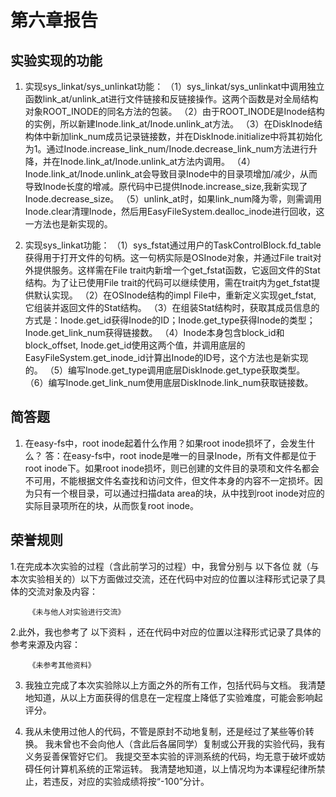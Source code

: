 # 第六章报告

## 实验实现的功能

1. 实现sys_linkat/sys_unlinkat功能：
    （1）sys_linkat/sys_unlinkat中调用独立函数link_at/unlink_at进行文件链接和反链接操作。这两个函数是对全局结构对象ROOT_INODE的同名方法的包装。
    （2）由于ROOT_INODE是Inode结构的实例，所以新建Inode.link_at/Inode.unlink_at方法。
    （3）在DiskInode结构体中新加link_num成员记录链接数，并在DiskInode.initialize中将其初始化为1。通过Inode.increase_link_num/Inode.decrease_link_num方法进行升降，并在Inode.link_at/Inode.unlink_at方法内调用。
    （4）Inode.link_at/Inode.unlink_at会导致目录Inode中的目录项增加/减少，从而导致Inode长度的增减。原代码中已提供Inode.increase_size,我新实现了Inode.decrease_size。
    （5）unlink_at时，如果link_num降为零，则需调用Inode.clear清理Inode，然后用EasyFileSystem.dealloc_inode进行回收，这一方法也是新实现的。


2. 实现sys_linkat功能：
    （1）sys_fstat通过用户的TaskControlBlock.fd_table获得用于打开文件的句柄。这一句柄实际是OSInode对象，并通过File trait对外提供服务。这样需在File trait内新增一个get_fstat函数，它返回文件的Stat结构。为了让已使用File trait的代码可以继续使用，需在trait内为get_fstat提供默认实现。
    （2）在OSInode结构的impl File中，重新定义实现get_fstat, 它组装并返回文件的Stat结构。
    （3）在组装Stat结构时，获取其成员信息的方式是：Inode.get_id获得Inode的ID；Inode.get_type获得Inode的类型；Inode.get_link_num获得链接数。
    （4）Inode本身包含block_id和block_offset, Inode.get_id使用这两个值，并调用底层的EasyFileSystem.get_inode_id计算出Inode的ID号，这个方法也是新实现的。
    （5）编写Inode.get_type调用底层DiskInode.get_type获取类型。
    （6）编写Inode.get_link_num使用底层DiskInode.link_num获取链接数。

## 简答题

1. 在easy-fs中，root inode起着什么作用？如果root inode损坏了，会发生什么？
    答：在easy-fs中，root inode是唯一的目录Inode，所有文件都是位于root inode下。如果root inode损坏，则已创建的文件目的录项和文件名都会不可用，不能根据文件名查找和访问文件，但文件本身的内容不一定损坏。因为只有一个根目录，可以通过扫描data area的块，从中找到root inode对应的实际目录项所在的块，从而恢复root inode。












## 荣誉规则

1.在完成本次实验的过程（含此前学习的过程）中，我曾分别与 以下各位 就（与本次实验相关的）以下方面做过交流，还在代码中对应的位置以注释形式记录了具体的交流对象及内容：

        《未与他人对实验进行交流》

2.此外，我也参考了 以下资料 ，还在代码中对应的位置以注释形式记录了具体的参考来源及内容：

        《未参考其他资料》

3. 我独立完成了本次实验除以上方面之外的所有工作，包括代码与文档。 我清楚地知道，从以上方面获得的信息在一定程度上降低了实验难度，可能会影响起评分。

4. 我从未使用过他人的代码，不管是原封不动地复制，还是经过了某些等价转换。 我未曾也不会向他人（含此后各届同学）复制或公开我的实验代码，我有义务妥善保管好它们。 我提交至本实验的评测系统的代码，均无意于破坏或妨碍任何计算机系统的正常运转。 我清楚地知道，以上情况均为本课程纪律所禁止，若违反，对应的实验成绩将按“-100”分计。
